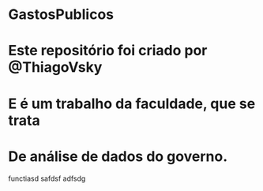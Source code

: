 # GastosPublicos
# Este repositório foi criado por @ThiagoVsky
# E é um trabalho da faculdade, que se trata 
# De análise de dados do governo.
functiasd
safdsf
adfsdg